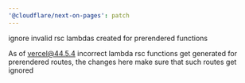 ```yaml
---
'@cloudflare/next-on-pages': patch
---
```


ignore invalid rsc lambdas created for prerendered functions

As of vercel@44.5.4 incorrect lambda rsc functions get generated for prerendered routes, the changes here make sure that such routes get ignored
